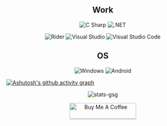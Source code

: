 <div align="center">

  ## Work
![C Sharp](https://img.shields.io/badge/C&nbsp;Sharp-239120.svg?logo=c-sharp&style=flat)
![.NET](https://img.shields.io/badge/.NET-512bd4.svg?logo=.net&style=flat)

![Rider](https://img.shields.io/badge/Rider-000.svg?logo=rider&style=flat)
![Visual Studio](https://img.shields.io/badge/Visual&nbsp;Studio-5c2d91.svg?logo=visual-studio&style=flat)
![Visual Studio Code](https://img.shields.io/badge/Visual&nbsp;Studio&nbsp;Code-007acc.svg?logo=visual-studio-code&style=flat)

## OS
![Windows](https://img.shields.io/badge/Windows-0078d6.svg?logo=windows&style=flat)
![Android](https://img.shields.io/badge/Android-fff.svg?logo=android&style=flat)

</div>

[![Ashutosh's github activity graph](https://github-readme-activity-graph.vercel.app/graph?username=damnpix&theme=github-compact)](https://github.com/ashutosh00710/github-readme-activity-graph)

<div align="center">

![stats-gsg](http://github-profile-summary-cards.vercel.app/api/cards/profile-details?username=damnpix&theme=github_dark)

<a href="https://www.buymeacoffee.com/charxemailv" target="_blank"><img src="https://www.buymeacoffee.com/assets/img/custom_images/orange_img.png" alt="Buy Me A Coffee" style="height: 41px !important;width: 174px !important;box-shadow: 0px 3px 2px 0px rgba(190, 190, 190, 0.5) !important;-webkit-box-shadow: 0px 3px 2px 0px rgba(190, 190, 190, 0.5) !important;" ></a>
</div>
